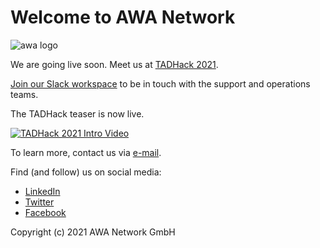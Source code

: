# Welcome to AWA Network

![awa logo](https://avatars3.githubusercontent.com/u/75868412?s=200&v=4)

We are going live soon. Meet us at [TADHack 2021](https://tadhack.com/2021/).

[Join our Slack workspace](https://join.slack.com/t/awa-community/shared_invite/zt-vnkkfahs-VJHw8AxtR30Ho3lZ8eqpOQ) to be in touch with the support and operations teams.

The TADHack teaser is now live.

[![TADHack 2021 Intro Video](https://img.youtube.com/vi/KfzD_1QrFww/0.jpg)](http://www.youtube.com/watch?v=KfzD_1QrFww&t=10 "TADHack 2021 Intro Video")

To learn more, contact us via [e-mail](mailto:info@awa.network).

Find (and follow) us on social media:

- [LinkedIn](https://www.linkedin.com/company/awa-network)
- [Twitter](https://twitter.com/awa_network)
- [Facebook](https://www.facebook.com/awa.network.gmbh)

Copyright (c) 2021 AWA Network GmbH
